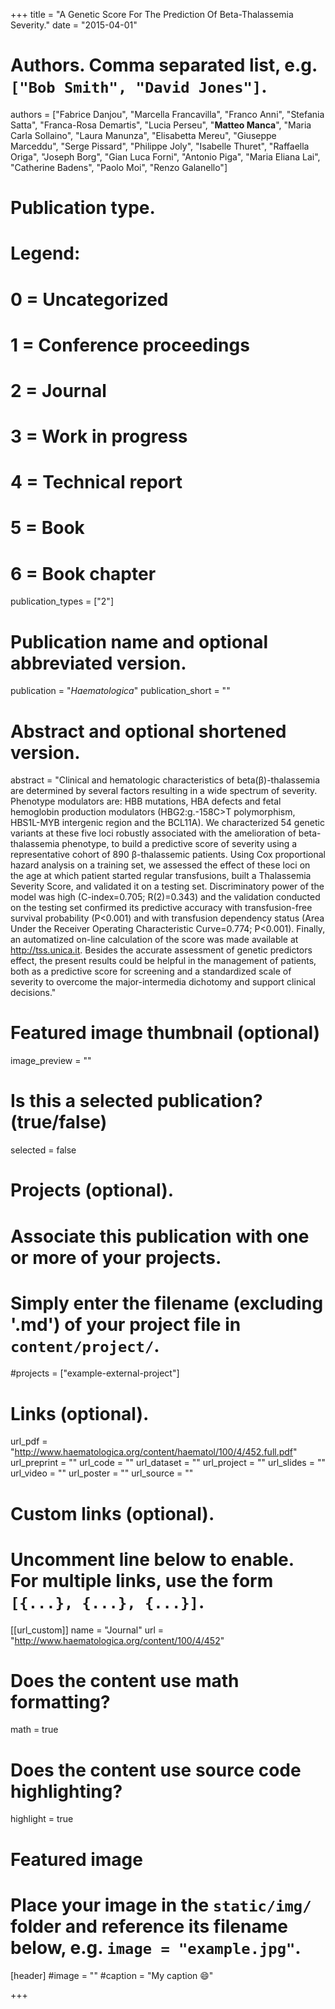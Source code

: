 +++
title = "A Genetic Score For The Prediction Of Beta-Thalassemia Severity."
date = "2015-04-01"

# Authors. Comma separated list, e.g. `["Bob Smith", "David Jones"]`.

authors = ["Fabrice Danjou", "Marcella Francavilla", "Franco Anni", "Stefania Satta", "Franca-Rosa Demartis", "Lucia Perseu", "**Matteo Manca**", "Maria Carla Sollaino", "Laura Manunza", "Elisabetta Mereu", "Giuseppe Marceddu", "Serge Pissard", "Philippe Joly", "Isabelle Thuret", "Raffaella Origa", "Joseph Borg", "Gian Luca Forni", "Antonio Piga", "Maria Eliana Lai", "Catherine Badens", "Paolo Moi", "Renzo Galanello"]



# Publication type.
# Legend:
# 0 = Uncategorized
# 1 = Conference proceedings
# 2 = Journal
# 3 = Work in progress
# 4 = Technical report
# 5 = Book
# 6 = Book chapter
publication_types = ["2"]

# Publication name and optional abbreviated version.
publication = "*Haematologica*"
publication_short = ""


# Abstract and optional shortened version.
abstract = "Clinical and hematologic characteristics of beta(β)-thalassemia are determined by several factors resulting in a wide spectrum of severity. Phenotype modulators are: HBB mutations, HBA defects and fetal hemoglobin production modulators (HBG2:g.-158C>T polymorphism, HBS1L-MYB intergenic region and the BCL11A). We characterized 54 genetic variants at these five loci robustly associated with the amelioration of beta-thalassemia phenotype, to build a predictive score of severity using a representative cohort of 890 β-thalassemic patients. Using Cox proportional hazard analysis on a training set, we assessed the effect of these loci on the age at which patient started regular transfusions, built a Thalassemia Severity Score, and validated it on a testing set. Discriminatory power of the model was high (C-index=0.705; R(2)=0.343) and the validation conducted on the testing set confirmed its predictive accuracy with transfusion-free survival probability (P<0.001) and with transfusion dependency status (Area Under the Receiver Operating Characteristic Curve=0.774; P<0.001). Finally, an automatized on-line calculation of the score was made available at http://tss.unica.it. Besides the accurate assessment of genetic predictors effect, the present results could be helpful in the management of patients, both as a predictive score for screening and a standardized scale of severity to overcome the major-intermedia dichotomy and support clinical decisions."

# Featured image thumbnail (optional)
image_preview = ""

# Is this a selected publication? (true/false)
selected = false

# Projects (optional).
#   Associate this publication with one or more of your projects.
#   Simply enter the filename (excluding '.md') of your project file in `content/project/`.
#projects = ["example-external-project"]

# Links (optional).
url_pdf = "http://www.haematologica.org/content/haematol/100/4/452.full.pdf"
url_preprint = ""
url_code = ""
url_dataset = ""
url_project = ""
url_slides = ""
url_video = ""
url_poster = ""
url_source = ""

# Custom links (optional).
#   Uncomment line below to enable. For multiple links, use the form `[{...}, {...}, {...}]`.
[[url_custom]]
name = "Journal"
url = "http://www.haematologica.org/content/100/4/452"

# Does the content use math formatting?
math = true

# Does the content use source code highlighting?
highlight = true
  
# Featured image
# Place your image in the `static/img/` folder and reference its filename below, e.g. `image = "example.jpg"`.
[header]
#image = ""
#caption = "My caption :smile:"

+++


